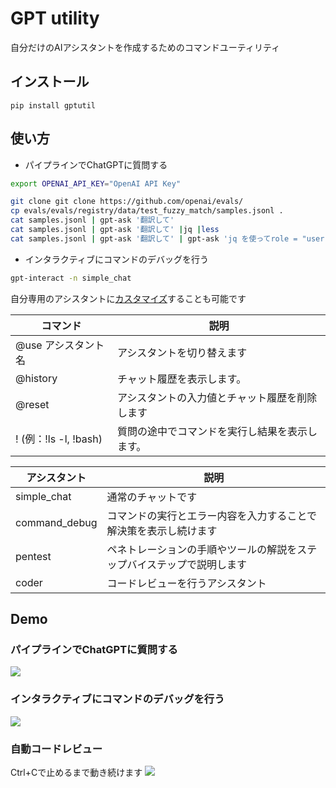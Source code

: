 # GPT utility
自分だけのAIアシスタントを作成するためのコマンドユーティリティ

## インストール
```
pip install gptutil
```

## 使い方
* パイプラインでChatGPTに質問する
```bash
export OPENAI_API_KEY="OpenAI API Key"

git clone git clone https://github.com/openai/evals/
cp evals/evals/registry/data/test_fuzzy_match/samples.jsonl .
cat samples.jsonl | gpt-ask '翻訳して'
cat samples.jsonl | gpt-ask '翻訳して' |jq |less
cat samples.jsonl | gpt-ask '翻訳して' | gpt-ask 'jq を使ってrole = "user"の "content"をすべて取り出して下さい。'
```
* インタラクティブにコマンドのデバッグを行う
```bash
gpt-interact -n simple_chat
```

自分専用のアシスタントに[カスタマイズ](gptutil/example/assistant.yaml)することも可能です

|コマンド|説明|
|---|---|
|@use アシスタント名|アシスタントを切り替えます|
|@history |チャット履歴を表示します。|
|@reset|アシスタントの入力値とチャット履歴を削除します|
|! (例：!ls -l, !bash)|質問の途中でコマンドを実行し結果を表示します。|

|アシスタント|説明|
|---|---|
|simple_chat|通常のチャットです|
|command_debug|コマンドの実行とエラー内容を入力することで解決策を表示し続けます|
|pentest|ペネトレーションの手順やツールの解説をステップバイステップで説明します|
|coder|コードレビューを行うアシスタント|

## Demo
### パイプラインでChatGPTに質問する
![](./docs/img/gpt-tools.gif)
### インタラクティブにコマンドのデバッグを行う
![](./docs/img/ffmpeg-demo.gif)
### 自動コードレビュー
Ctrl+Cで止めるまで動き続けます
![](./docs/img/coder-demo.gif)
